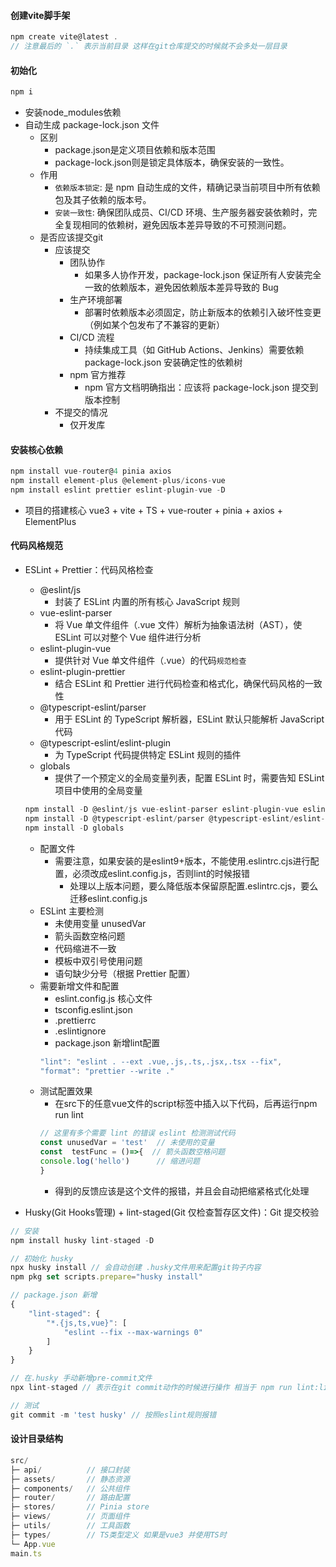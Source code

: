 #### 创建vite脚手架

```js
npm create vite@latest .
// 注意最后的 `.` 表示当前目录 这样在git仓库提交的时候就不会多处一层目录
```

#### 初始化
```js
npm i
```
- 安装node_modules依赖
- 自动生成 package-lock.json 文件
    - 区别
        - package.json是定义项目依赖和版本范围
        - package-lock.json则是锁定具体版本，确保安装的一致性。
    - 作用
        - `依赖版本锁定`: 是 npm 自动生成的文件，精确记录当前项目中所有依赖包及其子依赖的版本号。
        - `安装一致性`: 确保团队成员、CI/CD 环境、生产服务器安装依赖时，完全复现相同的依赖树，避免因版本差异导致的不可预测问题。
    - 是否应该提交git
        - 应该提交
            - 团队协作
                - 如果多人协作开发，package-lock.json 保证所有人安装完全一致的依赖版本，避免因依赖版本差异导致的 Bug
            - 生产环境部署
                - 部署时依赖版本必须固定，防止新版本的依赖引入破坏性变更（例如某个包发布了不兼容的更新）
            - CI/CD 流程
                - 持续集成工具（如 GitHub Actions、Jenkins）需要依赖 package-lock.json 安装确定性的依赖树
            - npm 官方推荐
                - npm 官方文档明确指出：应该将 package-lock.json 提交到版本控制
        - 不提交的情况
            - 仅开发库

#### 安装核心依赖
```js
npm install vue-router@4 pinia axios
npm install element-plus @element-plus/icons-vue
npm install eslint prettier eslint-plugin-vue -D
```
- 项目的搭建核心 vue3 + vite + TS + vue-router + pinia + axios + ElementPlus

#### 代码风格规范
- ESLint + Prettier：代码风格检查
    - @eslint/js
        - 封装了 ESLint 内置的所有核心 JavaScript 规则
    - vue-eslint-parser
        - 将 Vue 单文件组件（.vue 文件）解析为抽象语法树（AST），使 ESLint 可以对整个 Vue 组件进行分析
    - eslint-plugin-vue
        - 提供针对 Vue 单文件组件（.vue）的代码`规范检查`
    - eslint-plugin-prettier
        - 结合 ESLint 和 Prettier 进行代码检查和格式化，确保代码风格的一致性
    - @typescript-eslint/parser
        - 用于 ESLint 的 TypeScript 解析器，ESLint 默认只能解析 JavaScript 代码
    - @typescript-eslint/eslint-plugin
        - 为 TypeScript 代码提供特定 ESLint 规则的插件
    - globals
        - 提供了一个预定义的全局变量列表，配置 ESLint 时，需要告知 ESLint 项目中使用的全局变量
    ```js
    npm install -D @eslint/js vue-eslint-parser eslint-plugin-vue eslint-plugin-prettier
    npm install -D @typescript-eslint/parser @typescript-eslint/eslint-plugin
    npm install -D globals
    ```
    - 配置文件
        - 需要注意，如果安装的是eslint9+版本，不能使用.eslintrc.cjs进行配置，必须改成eslint.config.js，否则lint的时候报错
            - 处理以上版本问题，要么降低版本保留原配置.eslintrc.cjs，要么迁移eslint.config.js
    - ESLint 主要检测
        - 未使用变量 unusedVar
        - 箭头函数空格问题
        - 代码缩进不一致
        - 模板中双引号使用问题
        - 语句缺少分号（根据 Prettier 配置）
    - 需要新增文件和配置
        - eslint.config.js 核心文件
        - tsconfig.eslint.json
        - .prettierrc
        - .eslintignore
        - package.json 新增lint配置
        ```js
        "lint": "eslint . --ext .vue,.js,.ts,.jsx,.tsx --fix",
        "format": "prettier --write ."
        ```
    - 测试配置效果
        - 在src下的任意vue文件的script标签中插入以下代码，后再运行npm run lint
        ```js
        // 这里有多个需要 lint 的错误 eslint 检测测试代码
        const unusedVar = 'test'  // 未使用的变量
        const  testFunc = ()=>{  // 箭头函数空格问题
        console.log('hello')      // 缩进问题
        }
        ```
        - 得到的反馈应该是这个文件的报错，并且会自动把缩紧格式化处理

- Husky(Git Hooks管理) + lint-staged(Git 仅检查暂存区文件)：Git 提交校验
```js
// 安装
npm install husky lint-staged -D

// 初始化 husky
npx husky install // 会自动创建 .husky文件用来配置git钩子内容
npm pkg set scripts.prepare="husky install"

// package.json 新增
{
    "lint-staged": {
        "*.{js,ts,vue}": [
            "eslint --fix --max-warnings 0"
        ]
    }
}

// 在.husky 手动新增pre-commit文件
npx lint-staged // 表示在git commit动作的时候进行操作 相当于 npm run lint:lint-staged

// 测试
git commit -m 'test husky' // 按照eslint规则报错
```

#### 设计目录结构
```js
src/
├─ api/          // 接口封装
├─ assets/       // 静态资源
├─ components/   // 公共组件
├─ router/       // 路由配置
├─ stores/       // Pinia store
├─ views/        // 页面组件
├─ utils/        // 工具函数
├─ types/        // TS类型定义 如果是vue3 并使用TS时
└─ App.vue
main.ts
```